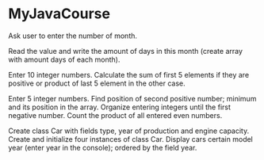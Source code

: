 # MyJavaCourse

Ask user to enter the number of month.

Read the value and write the amount of days in this month (create array with amount days of each month).

Enter 10 integer numbers. Calculate the sum of first 5 elements if they are positive or product of last 5 element in the other case.

Enter 5 integer numbers.
 Find position of second positive number;
minimum and its position in the array.
Organize entering integers until the first negative number. Count the product of all entered even numbers.

Create class Car with fields type, year of production and engine capacity. 
Create and initialize four instances of class Car. 
Display cars certain model year  (enter year in the console);
ordered by the field year.
